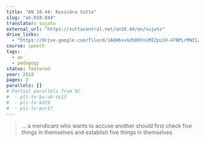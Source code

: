 ```yaml
---
title: "AN 10.44: Kusināra Sutta"
slug: "an.010.044"
translator: sujato
external_url: "https://suttacentral.net/an10.44/en/sujato"
drive_links:
  - "https://drive.google.com/file/d/1AOW6xvGdtB9YniMIZpLCH-47BPLrMNI1/view?usp=drivesdk"
course: speech
tags:
  - an
  - pedagogy
status: featured
year: 2018
pages: 2
parallels: []
# Partial parallels from SC
#  - pli-tv-bu-vb-ss13
#  - pli-tv-kd19
#  - pli-tv-pvr17
---
```


> … a mendicant who wants to accuse another should first check five things in themselves and establish five things in themselves
